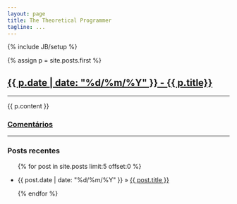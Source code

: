 ```yaml
---
layout: page
title: The Theoretical Programmer
tagline: ...
---
```

{% include JB/setup %}


{% assign p = site.posts.first %}
<div id="post">
  <h2 class="post_title"><a href="{{ p.url }}"> {{ p.date | date: "%d/%m/%Y" }} - {{ p.title}}</a></h2>
  <hr/>
  {{ p.content }}
  <h3><a href="{{ p.url }}#comments">Comentários</a></h3>
</div>
<hr/>

<h3>Posts recentes</h3>
<ul class="posts">
    {% for post in site.posts limit:5 offset:0 %}
        <li>
        	<p>
        		<span class="date">{{ post.date | date: "%d/%m/%Y" }}</span> &raquo;
        		<a href="{{ post.url }}">{{ post.title }}</a>
        	</p>
        	</li>
    {% endfor %}
</ul>

